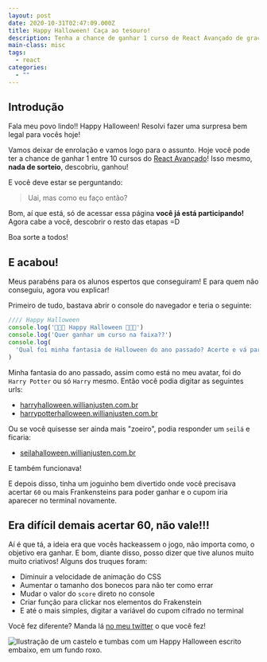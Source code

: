 ```yaml
---
layout: post
date: 2020-10-31T02:47:09.000Z
title: Happy Halloween! Caça ao tesouro!
description: Tenha a chance de ganhar 1 curso de React Avançado de graça!
main-class: misc
tags:
  - react
categories:
  - ""
---
```

## Introdução

Fala meu povo lindo!! Happy Halloween! Resolvi fazer uma surpresa bem legal para vocês hoje!

Vamos deixar de enrolação e vamos logo para o assunto. Hoje você pode ter a chance de ganhar 1 entre 10 cursos do [React Avançado](https://reactavancado.com.br/)! Isso mesmo, **nada de sorteio**, descobriu, ganhou!

E você deve estar se perguntando:

> Uai, mas como eu faço então?

Bom, aí que está, só de acessar essa página **você já está participando!** Agora cabe a você, descobrir o resto das etapas =D

Boa sorte a todos!

## E acabou!

Meus parabéns para os alunos espertos que conseguiram! E para quem não conseguiu, agora vou explicar!

Primeiro de tudo, bastava abrir o console do navegador e teria o seguinte:

```js
//// Happy Halloween
console.log('🎃🎃🎃 Happy Halloween 🎃🎃🎃')
console.log('Quer ganhar um curso na faixa??')
console.log(
  'Qual foi minha fantasia de Halloween do ano passado? Acerte e vá para https://${fantasia}Halloween.willianjusten.com.br"'
)
```

Minha fantasia do ano passado, assim como está no meu avatar, foi do `Harry Potter` ou só `Harry` mesmo. Então você podia digitar as seguintes urls:

- [harryhalloween.willianjusten.com.br](https://harryhalloween.willianjusten.com.br/)
- [harrypotterhalloween.willianjusten.com.br](https://harrypotterhalloween.willianjusten.com.br/)

Ou se você quisesse ser ainda mais "zoeiro", podia responder um `seilá` e ficaria:

- [seilahalloween.willianjusten.com.br](https://seilahalloween.willianjusten.com.br/)

E também funcionava!

E depois disso, tinha um joguinho bem divertido onde você precisava acertar `60` ou mais Frankensteins para poder ganhar e o cupom iria aparecer no terminal novamente.

## Era difícil demais acertar 60, não vale!!!

Aí é que tá, a ideia era que vocês hackeassem o jogo, não importa como, o objetivo era ganhar. E bom, diante disso, posso dizer que tive alunos muito muito criativos! Alguns dos truques foram:

- Diminuir a velocidade de animação do CSS
- Aumentar o tamanho dos bonecos para não ter como errar
- Mudar o valor do `score` direto no console
- Criar função para clickar nos elementos do Frakenstein
- E até o mais simples, digitar a variável do cupom cifrado no terminal

Você fez diferente? Manda lá [no meu twitter](https://twitter.com/Willian_justen) o que você fez!

![Ilustração de um castelo e tumbas com um Happy Halloween escrito embaixo, em um fundo roxo.](/assets/img/halloween.jpg)
